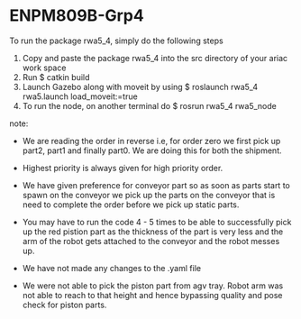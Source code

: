 # ENPM809B-Grp4
To run the package rwa5_4, simply do the following steps
1) Copy and paste the package rwa5_4 into the src directory of your ariac work space
2) Run 
	$ catkin build 
3) Launch Gazebo along with moveit by using 
	$ roslaunch rwa5_4 rwa5.launch load_moveit:=true
4) To run the node, on another terminal do
	$ rosrun rwa5_4 rwa5_node

note:
* We are reading the order in reverse i.e, for order zero we first pick up part2, part1 and finally part0. We are doing this for both the shipment.

* Highest priority is always given for high priority order. 

* We have given preference for conveyor part so as soon as parts start to spawn on the conveyor we pick up the parts on the conveyor that is need to complete the order before we pick up static parts. 

* You may have to run the code 4 - 5 times to be able to successfully pick up the red pistion part as the thickness of the part is very less and the arm of the robot gets attached to the conveyor and the robot messes up.

* We have not made any changes to the .yaml file

* We were not able to pick the piston part from agv tray. Robot arm was not able to reach to that height and hence bypassing quality and pose check for piston parts.



